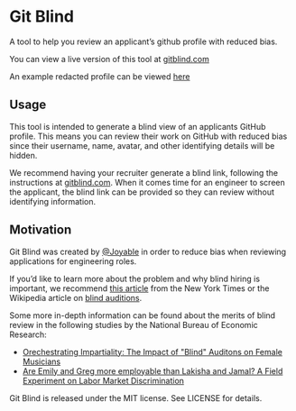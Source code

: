 # Git Blind

A tool to help you review an applicant’s github profile with reduced bias.

You can view a live version of this tool at [gitblind.com](http://gitblind.com)

An example redacted profile can be viewed [here](http://gitblind.com/SW1wZXJpb3BvbGlz?redact=SW1wZXJpb3BvbGlzLE5vcmEgVHJhcHAsTm9yYSxUcmFwcCxKb3lhYmxl)

## Usage

This tool is intended to generate a blind view of an applicants GitHub profile. This means you can review their work on GitHub with reduced bias since their username, name, avatar, and other identifying details will be hidden.

We recommend having your recruiter generate a blind link, following the instructions at [gitblind.com](http://gitblind.com). When it comes time for an engineer to screen the applicant, the blind link can be provided so they can review without identifying information.

## Motivation

Git Blind was created by [@Joyable](https://twitter.com/BeJoyable) in order to reduce bias when reviewing applications for engineering roles.

If you’d like to learn more about the problem and why blind hiring is important, we recommend [this article](https://www.nytimes.com/2016/02/28/magazine/is-blind-hiring-the-best-hiring.html) from the New York Times or the Wikipedia article on [blind auditions](https://en.wikipedia.org/wiki/Blind_audition).

Some more in-depth information can be found about the merits of blind review in the following studies by the National Bureau of Economic Research:
- [Orechestrating Impartiality: The Impact of "Blind" Auditons on Female Musicians](https://www.nber.org/papers/w5903.pdf)
- [Are Emily and Greg more employable than Lakisha and Jamal? A Field Experiment on Labor Market Discrimination](https://www.nber.org/papers/w9873.pdf)

Git Blind is released under the MIT license. See LICENSE for details.
